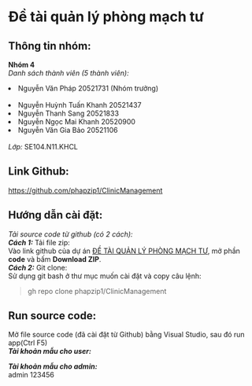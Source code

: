 # Đề tài quản lý phòng mạch tư 
## Thông tin nhóm: 
**Nhóm 4**  
*Danh sách thành viên (5 thành viên):* 
	<li>Nguyễn Văn Pháp 20521731 (Nhóm trưởng) </li>			
	<li>Nguyễn Huỳnh Tuấn Khanh 20521437 </li>
	<li>Nguyễn Thanh Sang 20521833 </li>
	<li>Nguyễn Ngọc Mai Khanh 20520900 </li>
	<li>Nguyễn Văn Gia Bảo 20521106 </li>  
*Lớp:* SE104.N11.KHCL      
## Link Github:    
https://github.com/phapzip1/ClinicManagement   
## Hướng dẫn cài đặt:  
*Tải source code từ github (có 2 cách):*     
***Cách 1:*** Tải file zip:    
Vào link github của dự án [ĐỀ TÀI QUẢN LÝ PHÒNG MẠCH TƯ](https://github.com/phapzip1/ClinicManagement), mở phần **code** và bấm **Download ZIP**.    
***Cách 2:*** Git clone:    
Sử dụng git bash ở thư mục muốn cài đặt và copy câu lệnh:     
>gh repo clone phapzip1/ClinicManagement     
## Run source code:     
Mở file source code (đã cài đặt từ Github) bằng Visual Studio, sau đó run app(Ctrl F5)      
***Tài khoản mẫu cho user:***    

***Tài khoản mẫu cho admin:***     
admin 
123456 

